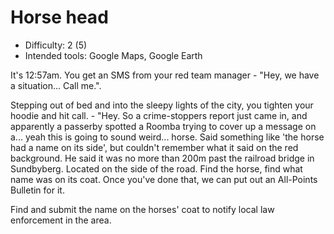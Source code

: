 # Horse head

* Difficulty: 2 (5)
* Intended tools: Google Maps, Google Earth

It's 12:57am. You get an SMS from your red team manager - "Hey, we have a
situation... Call me.".

Stepping out of bed and into the sleepy lights of the city, you tighten your
hoodie and hit call. - "Hey. So a crime-stoppers report just came in, and
apparently a passerby spotted a Roomba trying to cover up a message on
a... yeah this is going to sound weird... horse. Said something like 'the horse
had a name on its side', but couldn't remember what it said on the red
background. He said it was no more than 200m past the railroad bridge in
Sundbyberg. Located on the side of the road. Find the horse, find what name was
on its coat. Once you've done that, we can put out an All-Points Bulletin for it.

Find and submit the name on the horses' coat to notify local law enforcement in
the area.
